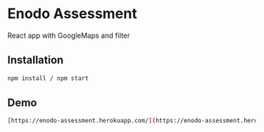 # Enodo Assessment 

React app with GoogleMaps and filter

## Installation
```bash
npm install / npm start
```


## Demo
```bash
[https://enodo-assessment.herokuapp.com/](https://enodo-assessment.herokuapp.com/)
```
